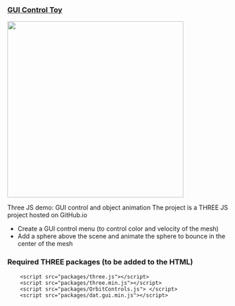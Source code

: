 ### <a href="https://georges034302.github.io/threejs-toy-demo/">GUI Control Toy</a>

[<img src="https://github.com/user-attachments/assets/d01d2f4b-9b89-4562-beef-b87737f86266" width="400" height="400">](https://georges034302.github.io/threejs-toy-demo/)

Three JS demo: GUI control and object animation
The project is a THREE JS project hosted on GitHub.io

* Create a GUI control menu (to control color and velocity of the mesh)
* Add a sphere above the scene and animate the sphere to bounce in the center of the mesh

### Required THREE packages (to be added to the HTML)

```
    <script src="packages/three.js"></script>
    <script src="packages/three.min.js"></script>
    <script src="packages/OrbitControls.js"> </script>
    <script src="packages/dat.gui.min.js"></script>
```


